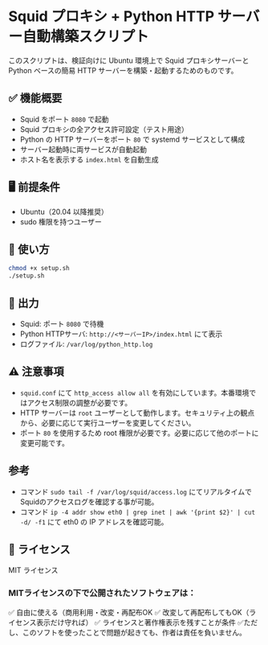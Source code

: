 # Squid プロキシ + Python HTTP サーバー自動構築スクリプト

このスクリプトは、検証向けに Ubuntu 環境上で Squid プロキシサーバーと Python ベースの簡易 HTTP サーバーを構築・起動するためのものです。

## ✅ 機能概要

- Squid をポート `8080` で起動
- Squid プロキシの全アクセス許可設定（テスト用途）
- Python の HTTP サーバーをポート `80` で systemd サービスとして構成
- サーバー起動時に両サービスが自動起動
- ホスト名を表示する `index.html` を自動生成

## 🖥️ 前提条件

- Ubuntu（20.04 以降推奨）
- sudo 権限を持つユーザー

## 🚀 使い方

```bash
chmod +x setup.sh
./setup.sh
```

## 📁 出力

- Squid: ポート `8080` で待機
- Python HTTPサーバ: `http://<サーバーIP>/index.html` にて表示
- ログファイル: `/var/log/python_http.log`

## ⚠️ 注意事項

- `squid.conf` にて `http_access allow all` を有効にしています。本番環境ではアクセス制限の調整が必要です。
- HTTP サーバーは `root` ユーザーとして動作します。セキュリティ上の観点から、必要に応じて実行ユーザーを変更してください。
- ポート `80` を使用するため root 権限が必要です。必要に応じて他のポートに変更可能です。

## 参考
* コマンド `sudo tail -f /var/log/squid/access.log` にてリアルタイムでSquidのアクセスログを確認する事が可能。
* コマンド `ip -4 addr show eth0 | grep inet | awk '{print $2}' | cut -d/ -f1` にて eth0 の IP アドレスを確認可能。

## 📜 ライセンス

MIT ライセンス
### MITライセンスの下で公開されたソフトウェアは：
✅ 自由に使える（商用利用・改変・再配布OK
✅ 改変して再配布してもOK（ライセンス表示だけ守れば）
✅ ライセンスと著作権表示を残すことが条件
✅ただし、このソフトを使ったことで問題が起きても、作者は責任を負いません。